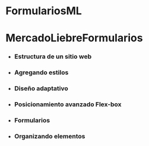 # FormulariosML
# MercadoLiebreFormularios

- ### Estructura de un sitio web

- ### Agregando estilos

- ### Diseño adaptativo

- ### Posicionamiento avanzado Flex-box

- ### Formularios

- ### Organizando elementos
